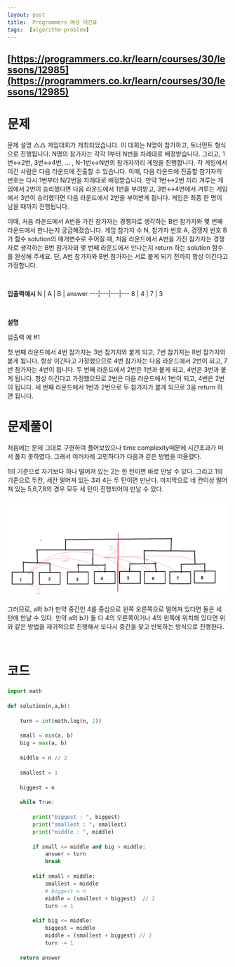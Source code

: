 ```yaml
---
layout: post
title:  Programmers 예상 대진표
tags:  [algorithm-problem]
---
```


## [https://programmers.co.kr/learn/courses/30/lessons/12985](https://programmers.co.kr/learn/courses/30/lessons/12985)

# 문제 
문제 설명
△△ 게임대회가 개최되었습니다. 이 대회는 N명이 참가하고, 토너먼트 형식으로 진행됩니다. N명의 참가자는 각각 1부터 N번을 차례대로 배정받습니다. 그리고, 1번↔2번, 3번↔4번, ... , N-1번↔N번의 참가자끼리 게임을 진행합니다. 각 게임에서 이긴 사람은 다음 라운드에 진출할 수 있습니다. 이때, 다음 라운드에 진출할 참가자의 번호는 다시 1번부터 N/2번을 차례대로 배정받습니다. 만약 1번↔2번 끼리 겨루는 게임에서 2번이 승리했다면 다음 라운드에서 1번을 부여받고, 3번↔4번에서 겨루는 게임에서 3번이 승리했다면 다음 라운드에서 2번을 부여받게 됩니다. 게임은 최종 한 명이 남을 때까지 진행됩니다.

이때, 처음 라운드에서 A번을 가진 참가자는 경쟁자로 생각하는 B번 참가자와 몇 번째 라운드에서 만나는지 궁금해졌습니다. 게임 참가자 수 N, 참가자 번호 A, 경쟁자 번호 B가 함수 solution의 매개변수로 주어질 때, 처음 라운드에서 A번을 가진 참가자는 경쟁자로 생각하는 B번 참가자와 몇 번째 라운드에서 만나는지 return 하는 solution 함수를 완성해 주세요. 단, A번 참가자와 B번 참가자는 서로 붙게 되기 전까지 항상 이긴다고 가정합니다.

&nbsp;
&nbsp;

**입출력예시**
N | A | B | answer
---|---|---|---
8 | 4 | 7 | 3

&nbsp;
&nbsp;

**설명**

입출력 예 #1

첫 번째 라운드에서 4번 참가자는 3번 참가자와 붙게 되고, 7번 참가자는 8번 참가자와 붙게 됩니다. 항상 이긴다고 가정했으므로 4번 참가자는 다음 라운드에서 2번이 되고, 7번 참가자는 4번이 됩니다. 두 번째 라운드에서 2번은 1번과 붙게 되고, 4번은 3번과 붙게 됩니다. 항상 이긴다고 가정했으므로 2번은 다음 라운드에서 1번이 되고, 4번은 2번이 됩니다. 세 번째 라운드에서 1번과 2번으로 두 참가자가 붙게 되므로 3을 return 하면 됩니다.
&nbsp;
&nbsp;
&nbsp;

# 문제풀이
처음에는 문제 그대로 구현하여 풀어보았으나 time complexity때문에 시간초과가 떠서 풀지 못하였다. 그래서 여러차례 고민하다가 다음과 같은 방법을 떠올렸다. 

1의 기준으로 자기보다 하나 떨어져 있는 2는 한 턴이면 바로 만날 수 있다. 그리고 1의 기준으로 두칸, 세칸 떨어져 있는 3과 4는 두 턴이면 만난다. 마지막으로 네 칸이상 떨어져 있는 5,6,7,8의 경우 모두 세 턴이 진행되어야 만날 수 있다. 

![Alt text](/public/post/2020_09_11_12985/pic1.png)


그러므로, a와 b가 만약 중간인 4를 중심으로 왼쪽 오른쪽으로 떨어져 있다면 둘은 세 턴에 만날 수 있다. 만약 a와 b가 둘 다 4의 오른쪽이거나 4의 왼쪽에 위치해 있다면 위와 같은 방법을 재귀적으로 진행해서 또다시 중간을 찾고 반복하는 방식으로 진행한다. 

&nbsp;
&nbsp;
&nbsp;

# 코드
~~~python
import math

def solution(n,a,b):

    turn = int(math.log(n, 2))

    small = min(a, b)
    big = max(a, b)

    middle = n // 2

    smallest = 1

    biggest = n

    while True:

        print("biggest : ", biggest)
        print("smallest : ", smallest)
        print("middle : ", middle)

        if small <= middle and big > middle:
            answer = turn
            break

        elif small > middle:
            smallest = middle
            # biggest = n
            middle = (smallest + biggest)  // 2
            turn -= 1

        elif big <= middle:
            biggest = middle
            middle = (smallest + biggest) // 2
            turn -= 1   
        
    return answer
~~~